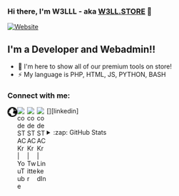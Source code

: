 
### Hi there, I'm W3LLL - aka [W3LL.STORE][website] 👋

[![Website](https://img.shields.io/website?label=codeSTACKr.com&style=for-the-badge&url=https%3A%2F%2Fcodestackr.com)][website]

## I'm a Developer and Webadmin!!

- 🔭 I'm here to show all of our premium tools on store!
- ⚡ My language is PHP, HTML, JS, PYTHON, BASH

### Connect with me:

[<img align="left" alt="codeSTACKr.com" width="22px" src="https://raw.githubusercontent.com/iconic/open-iconic/master/svg/globe.svg" />][website]
[<img align="left" alt="codeSTACKr | YouTube" width="22px" src="https://cdn.jsdelivr.net/npm/simple-icons@v3/icons/icq.svg" />][icq]
[<img align="left" alt="codeSTACKr | Twitter" width="22px" src="https://cdn.jsdelivr.net/npm/simple-icons@v3/icons/telegram.svg" />][telegram]
[<img align="left" alt="codeSTACKr | LinkedIn" width="22px" src="https://cdn.jsdelivr.net/npm/simple-icons@v3/icons/skype.svg" />][linkedin]

<br />

<details>
  <summary>:zap: GitHub Stats</summary>

  <img align="left" alt="codeSTACKr's GitHub Stats" src="https://github-readme-stats.vercel.app/api?username=W3LLLL&show_icons=true&hide_border=true" />

</details>

[website]: https://w3ll.shop
[icq]: @W3LLSTORE_OFFICIAL
[telegram]: @W3LLSTORE
[skype]: live:georgelolang0407
